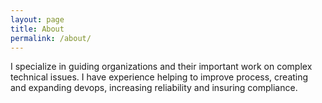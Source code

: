 ```yaml
---
layout: page
title: About
permalink: /about/
---
```



I specialize in guiding organizations and their important work on complex technical issues. I have experience helping to improve process, creating and expanding devops, increasing reliability and insuring compliance. 

